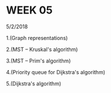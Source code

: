 # WEEK 05  

5/2/2018

1.(Graph representations)  

2.(MST – Kruskal's algorithm)  

3.(MST – Prim's algorithm)  

4.(Priority queue for Dijkstra's algorithm)  

5.(Dijkstra's algorithm)  


